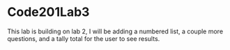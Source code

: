 # Code201Lab3

This lab is building on lab 2, I will be adding a numbered list, a couple more questions, and a tally total for the user to see results.
